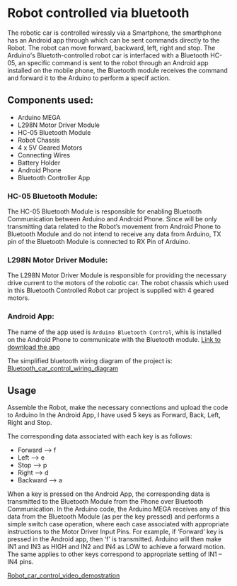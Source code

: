 # Robot controlled via bluetooth

The robotic car is controlled wiressly via a Smartphone, the smarthphone has an Android app
through which  can be sent commands directly to the Robot.
The robot can move forward, backward, left, right and stop.
The Arduino's Bluetoth-controlled robot car is interfaced with a Bluetooth HC-05, an specific 
command is sent to the robot through an Android app installed on the mobile phone, the Bluetooth
module receives the command and forward it to the Arduino to perform a specif action.

## Components used:
 - Arduino MEGA 
 - L298N Motor Driver Module 
 - HC-05 Bluetooth Module  
 - Robot Chassis  
 - 4 x 5V Geared Motors  
 - Connecting Wires  
 - Battery Holder
 - Android Phone 
 - Bluetooth Controller App

### HC-05 Bluetooth Module:

The HC-05 Bluetooth Module is responsible for enabling Bluetooth Communication between Arduino and Android Phone.
Since will be only transmitting data related to the Robot’s movement from Android Phone to Bluetooth Module and do 
not intend to receive any data from Arduino, TX pin of the Bluetooth Module is connected to RX Pin of Arduino.

### L298N Motor Driver Module:

The L298N Motor Driver Module is responsible for providing the necessary drive current to the motors of the robotic car. 
The robot chassis which used in this Bluetooth Controlled Robot car project is supplied with 4 geared motors.

### Android App:

The name of the app used is `Arduino Bluetooth Control`, whis is installed on the Android Phone to communicate with the Bluetooth module.
[Link to download the app](https://play.google.com/store/apps/details?id=com.broxcode.arduinobluetoothfree&hl=en_US&gl=US)

The simplified bluetooth wiring diagram of the project is:
[Bluetooth_car_control_wiring_diagram](resources/bluetooth_car_control_wiring_diagram.jpg)

## Usage

Assemble the Robot, make the necessary connections and upload the code to Arduino
In the Android App, I have used 5 keys as Forward, Back, Left, Right and Stop. 

The corresponding data associated with each key is as follows:

 - Forward –> f
 - Left –> e
 - Stop –> p
 - Right –> d
 - Backward –> a

When a key is pressed on the Android App, the corresponding data is transmitted to
the Bluetooth Module from the Phone over Bluetooth Communication.
In the Arduino code, the Arduino MEGA receives any of this data from the Bluetooth Module (as per the key pressed)
and performs a simple switch case operation, where each case associated with appropriate instructions to the Motor Driver Input Pins.
For example, if ‘Forward’ key is pressed in the Android app, then ‘f’ is transmitted. Arduino will then make IN1 and IN3 as HIGH and 
IN2 and IN4 as LOW to achieve a forward motion.
The same applies to other keys correspond to appropriate setting of IN1 – IN4 pins.

[Robot_car_control_video_demostration](https://www.youtube.com/watch?v=k1oWYAJVBFU)
